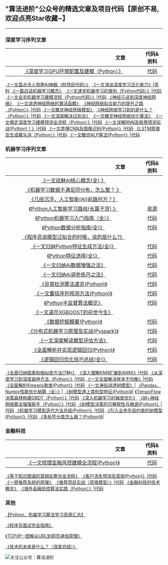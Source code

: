 ## "算法进阶"公众号的精选文章及项目代码【原创不易,欢迎点亮Star收藏~】


---
<h3 id="2">深度学习序列文章</h3>

|<img width=300/>文章<img width=300/>| 代码&资料|
 :-: | :-: |
 [《深度学习GPU环境配置及建模（Python）》](https://github.com/aialgorithm/Blog/issues/65) |[代码](https://github.com/aialgorithm/Blog/tree/master/projects/gpu%E6%B7%B1%E5%BA%A6%E5%AD%A6%E4%B9%A0)
[《一文盘点令人惊艳AI神器（附项目代码）》](https://github.com/aialgorithm/Blog/issues/65) 
[《一文浅谈深度学习泛化能力》](https://github.com/aialgorithm/Blog/issues/46)|[资料](https://github.com/aialgorithm/Blog/tree/master/projects/%E4%B8%80%E6%96%87%E6%B5%85%E8%B0%88%E6%B7%B1%E5%BA%A6%E5%AD%A6%E4%B9%A0%E6%B3%9B%E5%8C%96%E8%83%BD%E5%8A%9B)
[《一篇白话机器学习概念》](https://github.com/aialgorithm/Blog/issues/19)
[《一文速览机器学习的类别（Python代码）》](https://github.com/aialgorithm/Blog/issues/20)|[代码](https://github.com/aialgorithm/Blog/tree/master/projects/%E4%B8%80%E6%96%87%E9%80%9F%E8%A7%88%E6%9C%BA%E5%99%A8%E5%AD%A6%E4%B9%A0%E7%9A%84%E7%B1%BB%E5%88%AB%EF%BC%88Python%E4%BB%A3%E7%A0%81%EF%BC%89)
[《一文全览机器学习建模流程（Python代码）》](https://github.com/aialgorithm/Blog/issues/21)|[代码](https://github.com/aialgorithm/Blog/tree/master/projects/%E4%B8%80%E6%96%87%E5%85%A8%E8%A7%88%E6%9C%BA%E5%99%A8%E5%AD%A6%E4%B9%A0%E5%BB%BA%E6%A8%A1%E6%B5%81%E7%A8%8B%EF%BC%88Python%E4%BB%A3%E7%A0%81%EF%BC%89)
[《神经元谈到深度神经网络》](https://github.com/aialgorithm/Blog/issues/23)
[《一文讲透神经网络的激活函数》](https://github.com/aialgorithm/Blog/issues/24)
[《神经网络拟合能力的提升之路（Pyhton）》](https://github.com/aialgorithm/Blog/issues/25)|[代码](https://github.com/aialgorithm/Blog/tree/master/projects/%E7%A5%9E%E7%BB%8F%E7%BD%91%E7%BB%9C%E6%8B%9F%E5%90%88%E8%83%BD%E5%8A%9B%E7%9A%84%E6%8F%90%E5%8D%87%E4%B9%8B%E8%B7%AF%EF%BC%88Pyhton%EF%BC%89)
[《一文概览神经网络模型》](https://github.com/aialgorithm/Blog/issues/26)
[《神经网络学习到的是什么？（Python）》](https://github.com/aialgorithm/Blog/issues/27)|[代码](https://github.com/aialgorithm/Blog/tree/master/projects/%E7%A5%9E%E7%BB%8F%E7%BD%91%E7%BB%9C%E5%AD%A6%E4%B9%A0%E5%88%B0%E7%9A%84%E6%98%AF%E4%BB%80%E4%B9%88%EF%BC%9F%EF%BC%88Python%EF%BC%89)
[《一文深层解决过拟合》](https://github.com/aialgorithm/Blog/issues/29)
[《一文概览神经网络优化算法》](https://github.com/aialgorithm/Blog/issues/30)
[《一文搞定深度学习建模预测全流程（Python）》](https://github.com/aialgorithm/Blog/issues/31)|[代码](https://github.com/aialgorithm/Blog/tree/master/projects/%E4%B8%80%E6%96%87%E6%90%9E%E5%AE%9A%E6%B7%B1%E5%BA%A6%E5%AD%A6%E4%B9%A0%E5%BB%BA%E6%A8%A1%E9%A2%84%E6%B5%8B%E5%85%A8%E6%B5%81%E7%A8%8B(Python))
[《一文详解RNN及股票预测实战(Python)！》](https://github.com/aialgorithm/Blog/issues/35)|[代码](https://github.com/aialgorithm/Blog/tree/master/projects/%E4%B8%80%E6%96%87%E8%AF%A6%E8%A7%A3RNN%E5%8F%8A%E5%AE%9E%E6%88%98(Python))
[《一文弄懂CNN及图像识别(Python)》](https://github.com/aialgorithm/Blog/issues/37)|[代码](https://github.com/aialgorithm/Blog/tree/master/projects/%E4%B8%80%E6%96%87%E5%BC%84%E6%87%82CNN%E5%8F%8A%E5%9B%BE%E5%83%8F%E8%AF%86%E5%88%AB(Python))
[《LSTM原理及生成藏头诗（Python）》](https://github.com/aialgorithm/Blog/issues/41)|[代码](https://github.com/aialgorithm/Blog/tree/master/projects/LSTM)
[《一文概览NLP算法(Python)》](https://github.com/aialgorithm/Blog/issues/52)|[代码](https://github.com/aialgorithm/Blog/tree/master/projects/%E4%B8%80%E6%96%87%E6%A6%82%E8%A7%88NLP%E7%AE%97%E6%B3%95%EF%BC%88Python%EF%BC%89)

<h3 id="1">机器学习序列文章</h3>

|<img width=300/>文章<img width=300/>| 代码&资料|
 :-: | :-: |
[《一文祛魅AI核心概念(全) 》](https://github.com/aialgorithm/Blog/issues/62)|[]()
[《机器学习数据不满足同分布，怎么整？ 》](https://github.com/aialgorithm/Blog/issues/63)|[]()
[《几经沉浮，人工智能(AI)前路何方？》](https://github.com/aialgorithm/Blog/issues/16)|
[《Python人工智能学习路线(长篇干货) 》](https://github.com/aialgorithm/Blog/issues/22)|[资源](https://github.com/aialgorithm/AiPy)
[《Python机器学习入门指南（全）》](https://github.com/aialgorithm/Blog/issues/2)|[代码](https://github.com/aialgorithm/Blog/tree/master/projects/Python%E6%9C%BA%E5%99%A8%E5%AD%A6%E4%B9%A0%E5%85%A5%E9%97%A8%E6%8C%87%E5%8D%97demo)
[《Python数据分析指南(全)》](https://github.com/aialgorithm/Blog/issues/14)|[代码](https://github.com/aialgorithm/Blog/tree/master/projects/Python%E6%95%B0%E6%8D%AE%E5%88%86%E6%9E%90%E6%8C%87%E5%8D%97(%E5%85%A8))
[《程序员说模型过拟合的时候，说的是什么?》](https://github.com/aialgorithm/Blog/issues/3)|
[《一文归纳Python特征生成方法(全)》](https://github.com/aialgorithm/Blog/issues/11)|[代码](https://github.com/aialgorithm/Blog/tree/master/projects/%E4%B8%80%E6%96%87%E5%BD%92%E7%BA%B3Python%E7%89%B9%E5%BE%81%E7%94%9F%E6%88%90%E6%96%B9%E6%B3%95)
[《Python特征选择(全)》](https://github.com/aialgorithm/Blog/issues/10)|[代码](https://github.com/aialgorithm/Blog/tree/master/projects/Python%E7%89%B9%E5%BE%81%E9%80%89%E6%8B%A9)
[《一文归纳Ai数据增强之法》](https://github.com/aialgorithm/Blog/issues/13)|[代码](https://github.com/aialgorithm/Blog/tree/master/projects/%E4%B8%80%E6%96%87%E5%BD%92%E7%BA%B3Ai%E6%95%B0%E6%8D%AE%E5%A2%9E%E5%BC%BA%E4%B9%8B%E6%B3%95)
[《一文归纳Ai调参炼丹之法》](https://github.com/aialgorithm/Blog/issues/12)|[代码](https://github.com/aialgorithm/Blog/tree/master/projects/%E4%B8%80%E6%96%87%E5%BD%92%E7%BA%B3Ai%E8%B0%83%E5%8F%82%E7%82%BC%E4%B8%B9%E4%B9%8B%E6%B3%95)
[《异常检测算法速览(Python)》](https://github.com/aialgorithm/Blog/issues/18)|[代码](https://github.com/aialgorithm/Blog/tree/master/projects/%E5%BC%82%E5%B8%B8%E6%A3%80%E6%B5%8B%E7%AE%97%E6%B3%95%E9%80%9F%E8%A7%88(Python%E6%BA%90%E7%A0%81))
[《一文囊括序列预测方法(Python)》](https://github.com/aialgorithm/Blog/issues/7)|[代码](https://github.com/aialgorithm/Blog/tree/master/projects/%E4%B8%80%E6%96%87%E5%9B%8A%E6%8B%AC%E5%BA%8F%E5%88%97%E9%A2%84%E6%B5%8B%E6%96%B9%E6%B3%95(Python))
[《Python半监督算法概览》](https://github.com/aialgorithm/Blog/issues/15)|[代码](https://github.com/aialgorithm/Blog/tree/master/projects/Python%E5%8D%8A%E7%9B%91%E7%9D%A3%E7%AE%97%E6%B3%95%E6%A6%82%E8%A7%88)
[《一文道尽XGBOOST的前世今生》](https://github.com/aialgorithm/Blog/issues/4)|
[《数据挖掘概要(Python)》](https://github.com/aialgorithm/datamining)|[代码](https://github.com/aialgorithm/Blog/tree/master/projects/Python%E6%95%B0%E6%8D%AE%E6%8C%96%E6%8E%98%E6%A6%82%E8%A6%81)
[《分布式机器学习原理及实战(Pyspark)》](https://github.com/aialgorithm/Blog/issues/17)|[代码](https://github.com/aialgorithm/Blog/tree/master/projects/%E5%88%86%E5%B8%83%E5%BC%8F%E6%9C%BA%E5%99%A8%E5%AD%A6%E4%B9%A0%E5%8E%9F%E7%90%86%E5%8F%8A%E5%AE%9E%E6%88%98(Pyspark))
[《一文深度解读模型评估方法》](https://github.com/aialgorithm/Blog/issues/32)|[代码](https://github.com/aialgorithm/Blog/tree/master/projects/%E4%B8%80%E6%96%87%E6%B7%B1%E5%BA%A6%E8%A7%A3%E8%AF%BB%E6%A8%A1%E5%9E%8B%E8%AF%84%E4%BC%B0%E6%96%B9%E6%B3%95)
[《全面解析并实现逻辑回归(Python)》](https://github.com/aialgorithm/Blog/issues/33)|[代码](https://github.com/aialgorithm/Blog/tree/master/projects/%E5%85%A8%E9%9D%A2%E8%A7%A3%E6%9E%90%E9%80%BB%E8%BE%91%E5%9B%9E%E5%BD%92%E6%A8%A1%E5%9E%8B%E5%8F%8A%E5%AE%9E%E7%8E%B0(Python))
[《逻辑回归优化技巧总结(全)》](https://github.com/aialgorithm/Blog/issues/34)|[代码](https://github.com/aialgorithm/Blog/tree/master/projects/%E9%80%BB%E8%BE%91%E5%9B%9E%E5%BD%92%E4%BC%98%E5%8C%96%E6%8A%80%E5%B7%A7%E6%80%BB%E7%BB%93(%E5%85%A8))
[《全面归纳距离和相似度方法(7种)》](https://github.com/aialgorithm/Blog/issues/36)
[《深入理解KNN扩展到ANN)》](https://github.com/aialgorithm/Blog/issues/38)|[代码](https://github.com/aialgorithm/Blog/tree/master/projects/%E6%B7%B1%E5%85%A5%E7%90%86%E8%A7%A3KNN%E6%89%A9%E5%B1%95%E5%88%B0ANN)
[《从深度学习到深度森林方法（Python）》](https://github.com/aialgorithm/Blog/issues/38)|[代码](https://github.com/aialgorithm/Blog/tree/master/projects/%E6%B7%B1%E5%BA%A6%E6%A3%AE%E6%9E%97%E9%A2%84%E6%B5%8B)
[《一文全面解决样本不均衡》](https://github.com/aialgorithm/Blog/issues/40)|[代码](https://github.com/aialgorithm/Blog/tree/master/projects/%E4%B8%80%E6%96%87%E8%A7%A3%E5%86%B3%E6%A0%B7%E6%9C%AC%E4%B8%8D%E5%9D%87%E8%A1%A1(%E5%85%A8))
[《全面解析Kmeans聚类(Python)》](https://github.com/aialgorithm/Blog/issues/42)|[代码](./projects/kmeans++)
[《一文通俗讲透树模型》](https://github.com/aialgorithm/Blog/issues/47)|[]()
[《Pandas、Numpy性能优化秘籍（全）》](https://github.com/aialgorithm/Blog/issues/48)|[]()
[《树模型遇上类别型特征(Python)》](https://github.com/aialgorithm/Blog/issues/49)|[]()
[《TensorFlow决策森林构建GBDT（Python）》](https://github.com/aialgorithm/Blog/issues/50)|[代码](https://github.com/aialgorithm/Blog/tree/master/projects/TensorFlow%E5%86%B3%E7%AD%96%E6%A3%AE%E6%9E%97%E5%AE%9E%E8%B7%B5)
[《深入机器学习的梯度优化》](https://github.com/aialgorithm/Blog/issues/51)
[《树+神经网络算法强强联手（Python）》](https://github.com/aialgorithm/Blog/issues/57)|[代码](https://github.com/aialgorithm/Blog/tree/master/projects/%E6%A0%91%2B%E7%A5%9E%E7%BB%8F%E7%BD%91%E7%BB%9C%E5%BC%BA%E5%BC%BA%E8%81%94%E6%89%8B(Python))
[《树模型决策的可解释性与微调(Python)》](https://github.com/aialgorithm/Blog/issues/59)|[代码](https://github.com/aialgorithm/Blog/tree/master/projects/树模型决策的可解释性与微调(Python))
[《机器学习模型迭代方法总结(Python)》](https://github.com/aialgorithm/Blog/issues/60)|[代码](https://github.com/aialgorithm/Blog/tree/master/projects/%E6%A8%A1%E5%9E%8B%E8%BF%AD%E4%BB%A3%E6%96%B9%E6%B3%95%E6%80%BB%E7%BB%93(%E5%A2%9E%E9%87%8F%E5%AD%A6%E4%B9%A0))
[《引入业务先验约束的树模型(Python)》](https://github.com/aialgorithm/Blog/issues/61)|[代码](https://github.com/aialgorithm/Blog/tree/master/projects/%E5%BC%95%E5%85%A5%E4%B8%9A%E5%8A%A1%E5%85%88%E9%AA%8C%E7%BA%A6%E6%9D%9F%E7%9A%84%E6%A0%91%E6%A8%A1%E5%9E%8B(Python))
[《多标签分类怎么做？(Python)》](https://github.com/aialgorithm/Blog/issues/64)|[]()

<h3 id="3">金融科技</h3>

|<img width=300/>文章<img width=300/>| 代码&资料|
 :-: | :-: |
 [《一文梳理金融风控建模全流程(Python)》](https://github.com/aialgorithm/Blog/issues/44)|[代码](https://github.com/aialgorithm/Blog/tree/master/projects/%E4%B8%80%E6%96%87%E6%A2%B3%E7%90%86%E9%A3%8E%E6%8E%A7%E5%BB%BA%E6%A8%A1%E5%85%A8%E6%B5%81%E7%A8%8B)
[《基于知识图谱的营销反欺诈全流程》](https://github.com/aialgorithm/Blog/issues/6)
[《客户流失预测及营销(Python)》](https://github.com/aialgorithm/Blog/issues/8)|[代码](https://github.com/aialgorithm/Blog/tree/master/projects/%E5%AE%A2%E6%88%B7%E6%B5%81%E5%A4%B1%E9%A2%84%E6%B5%8B%E5%8F%8A%E8%90%A5%E9%94%80)
[《一窥推荐系统的原理》](https://github.com/aialgorithm/Blog/issues/43)
[《推荐项目实战（双塔模型）》](https://github.com/aialgorithm/Blog/issues/45)|[代码](https://github.com/aialgorithm/Blog/tree/master/projects/%E6%8E%A8%E8%8D%90%E7%AE%97%E6%B3%95%E5%AE%9E%E6%88%98)
[《金融科技的技术概览》](https://github.com/aialgorithm/Blog/issues/56)
[《海外金融风控算法实践（Python）》](https://github.com/aialgorithm/Blog/issues/55)|[代码](https://github.com/aialgorithm/Blog/tree/master/projects/%E6%B5%B7%E5%A4%96%E9%87%91%E8%9E%8D%E9%A3%8E%E6%8E%A7%E5%AE%9E%E8%B7%B5)


### 其他
[【Python、机器学习算法学习资源汇总】](https://github.com/aialgorithm/AiPy)

[《程序员面试完全指南》](https://github.com/aialgorithm/Blog/issues/28)

[《TCP/IP--图解从URL到网页通信原理》](https://github.com/aialgorithm/Blog/issues/1)

[《技术的未来是什么？（深度总结）》](https://github.com/aialgorithm/Blog/issues/54)


![关注公众号：算法进阶](https://user-images.githubusercontent.com/33707637/119756102-9f9b5200-bed5-11eb-85f9-5dbc264d447d.png)
